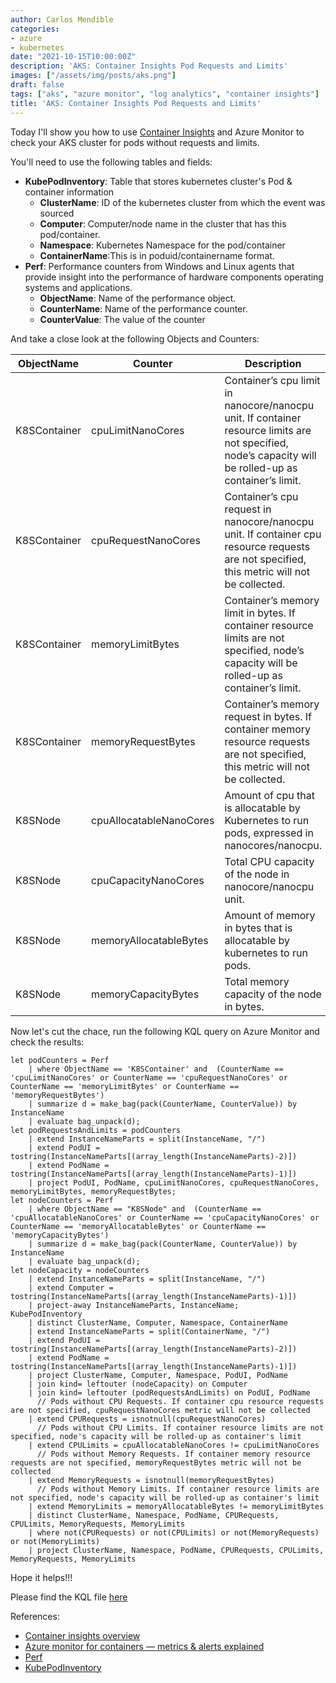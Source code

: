 ```yaml
---
author: Carlos Mendible
categories:
- azure
- kubernetes
date: "2021-10-15T10:00:00Z"
description: 'AKS: Container Insights Pod Requests and Limits'
images: ["/assets/img/posts/aks.png"]
draft: false
tags: ["aks", "azure monitor", "log analytics", "container insights"]
title: 'AKS: Container Insights Pod Requests and Limits'
---
```


Today I'll show you how to use [Container Insights](https://docs.microsoft.com/en-us/azure/azure-monitor/containers/container-insights-overview) and Azure Monitor to check your AKS cluster for pods without requests and limits.

You'll need to use the following tables and fields:

* **KubePodInventory**: Table that stores kubernetes cluster's Pod & container information
  * **ClusterName**: ID of the kubernetes cluster from which the event was sourced
  * **Computer**: Computer/node name in the cluster that has this pod/container.
  * **Namespace**: Kubernetes Namespace for the pod/container
  * **ContainerName**:This is in poduid/containername format.
* **Perf**: Performance counters from Windows and Linux agents that provide insight into the performance of hardware components operating systems and applications.
  * **ObjectName**: Name of the performance object.
  * **CounterName**: Name of the performance counter. 
  * **CounterValue**: The value of the counter

And take a close look at the following Objects and Counters:

ObjectName   | Counter                 | Description |
-------------|-------------------------|-------------|
K8SContainer | cpuLimitNanoCores       | Container’s cpu limit in nanocore/nanocpu unit. If container resource limits are not specified, node’s capacity will be rolled-up as container’s limit. 
K8SContainer | cpuRequestNanoCores     | Container’s cpu request in nanocore/nanocpu unit. If container cpu resource requests are not specified, this metric will not be collected.
K8SContainer | memoryLimitBytes        | Container’s memory limit in bytes. If container resource limits are not specified, node’s capacity will be rolled-up as container’s limit. 
K8SContainer | memoryRequestBytes      | Container’s memory request in bytes. If container memory resource requests are not specified, this metric will not be collected.
K8SNode      | cpuAllocatableNanoCores | Amount of cpu that is allocatable by Kubernetes to run pods, expressed in nanocores/nanocpu. 
K8SNode      | cpuCapacityNanoCores    | Total CPU capacity of the node in nanocore/nanocpu unit.
K8SNode      | memoryAllocatableBytes  | Amount of memory in bytes that is allocatable by kubernetes to run pods. 
K8SNode      | memoryCapacityBytes     | Total memory capacity of the node in bytes.

Now let's cut the chace, run the following KQL query on Azure Monitor and check the results:

``` shell
let podCounters = Perf 
    | where ObjectName == 'K8SContainer' and  (CounterName == 'cpuLimitNanoCores' or CounterName == 'cpuRequestNanoCores' or CounterName == 'memoryLimitBytes' or CounterName == 'memoryRequestBytes') 
    | summarize d = make_bag(pack(CounterName, CounterValue)) by InstanceName
    | evaluate bag_unpack(d);
let podRequestsAndLimits = podCounters
    | extend InstanceNameParts = split(InstanceName, "/")
    | extend PodUI = tostring(InstanceNameParts[(array_length(InstanceNameParts)-2)]) 
    | extend PodName = tostring(InstanceNameParts[(array_length(InstanceNameParts)-1)])
    | project PodUI, PodName, cpuLimitNanoCores, cpuRequestNanoCores, memoryLimitBytes, memoryRequestBytes;
let nodeCounters = Perf 
    | where ObjectName == "K8SNode" and  (CounterName == 'cpuAllocatableNanoCores' or CounterName == 'cpuCapacityNanoCores' or CounterName == 'memoryAllocatableBytes' or CounterName == 'memoryCapacityBytes')
    | summarize d = make_bag(pack(CounterName, CounterValue)) by InstanceName
    | evaluate bag_unpack(d);
let nodeCapacity = nodeCounters
    | extend InstanceNameParts = split(InstanceName, "/")
    | extend Computer = tostring(InstanceNameParts[(array_length(InstanceNameParts)-1)])
    | project-away InstanceNameParts, InstanceName;
KubePodInventory
    | distinct ClusterName, Computer, Namespace, ContainerName
    | extend InstanceNameParts = split(ContainerName, "/") 
    | extend PodUI = tostring(InstanceNameParts[(array_length(InstanceNameParts)-2)])
    | extend PodName = tostring(InstanceNameParts[(array_length(InstanceNameParts)-1)])
    | project ClusterName, Computer, Namespace, PodUI, PodName
    | join kind= leftouter (nodeCapacity) on Computer
    | join kind= leftouter (podRequestsAndLimits) on PodUI, PodName
      // Pods without CPU Requests. If container cpu resource requests are not specified, cpuRequestNanoCores metric will not be collected
    | extend CPURequests = isnotnull(cpuRequestNanoCores)
      // Pods without CPU Limits. If container resource limits are not specified, node's capacity will be rolled-up as container's limit
    | extend CPULimits = cpuAllocatableNanoCores != cpuLimitNanoCores 
      // Pods without Memory Requests. If container memory resource requests are not specified, memoryRequestBytes metric will not be collected
    | extend MemoryRequests = isnotnull(memoryRequestBytes) 
      // Pods without Memory Limits. If container resource limits are not specified, node's capacity will be rolled-up as container's limit
    | extend MemoryLimits = memoryAllocatableBytes != memoryLimitBytes 
    | distinct ClusterName, Namespace, PodName, CPURequests, CPULimits, MemoryRequests, MemoryLimits
    | where not(CPURequests) or not(CPULimits) or not(MemoryRequests) or not(MemoryLimits)
    | project ClusterName, Namespace, PodName, CPURequests, CPULimits, MemoryRequests, MemoryLimits
```

Hope it helps!!!

Please find the KQL file [here](https://github.com/cmendible/azure.samples/tree/main/aks_pod_requests_and_limits)

References:

* [Container insights overview](https://docs.microsoft.com/en-us/azure/azure-monitor/containers/container-insights-overview)
* [Azure monitor for containers — metrics & alerts explained](https://medium.com/microsoftazure/azure-monitor-for-containers-metrics-alerts-explained-814e4ed623b)
* [Perf](https://docs.microsoft.com/en-us/azure/azure-monitor/reference/tables/perf)
* [KubePodInventory](https://docs.microsoft.com/en-us/azure/azure-monitor/reference/tables/kubepodinventory)
